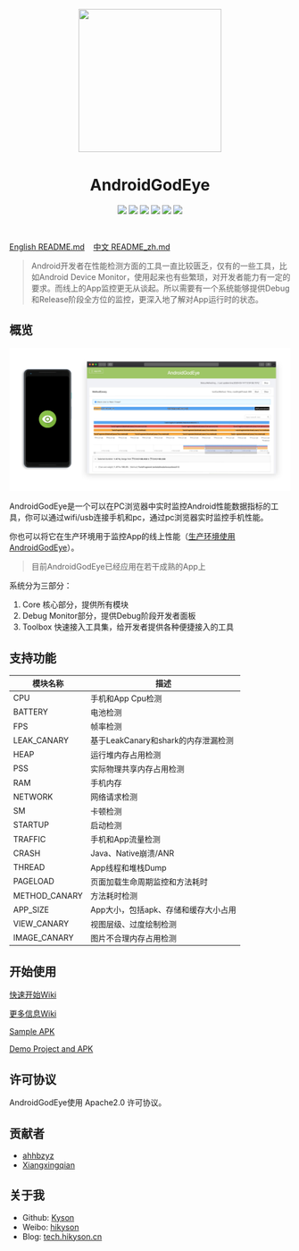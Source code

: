 <p align="center">
  <img src="ART/android_god_eye_logo.png" width="256" height="256" />
</p>

<h1 align="center">AndroidGodEye</h1>
<p align="center">
<a href="https://travis-ci.org/Kyson/AndroidGodEye" target="_blank"><img src="https://travis-ci.org/Kyson/AndroidGodEye.svg?branch=master"></img></a>
<a href="https://github.com/Kyson/AndroidGodEye/tags" target="_blank"><img src="https://img.shields.io/github/v/tag/Kyson/AndroidGodEye?label=version"></img></a>
<a href="https://codecov.io/gh/Kyson/AndroidGodEye"><img src="https://codecov.io/gh/Kyson/AndroidGodEye/branch/master/graph/badge.svg" /></a>
<a href="http://androidweekly.net/issues/issue-293" target="_blank"><img src="https://img.shields.io/badge/Android%20Weekly-%23293-blue.svg"></img></a>
<a href="https://android-arsenal.com/details/1/6561" target="_blank"><img src="https://img.shields.io/badge/Android%20Arsenal-AndroidGodEye-brightgreen.svg?style=flat"></img></a>
<a href="LICENSE" target="_blank"><img src="http://img.shields.io/badge/license-Apache2.0-brightgreen.svg?style=flat"></img></a>
</p>
<br/>

<p>
<a href="README.md">English README.md</a>&nbsp;&nbsp;&nbsp;
<a href="README_zh.md">中文 README_zh.md</a>
</p>

> Android开发者在性能检测方面的工具一直比较匮乏，仅有的一些工具，比如Android Device Monitor，使用起来也有些繁琐，对开发者能力有一定的要求。而线上的App监控更无从谈起。所以需要有一个系统能够提供Debug和Release阶段全方位的监控，更深入地了解对App运行时的状态。

## 概览

![android_godeye_connect](ART/android_god_eye_connect.jpg)

AndroidGodEye是一个可以在PC浏览器中实时监控Android性能数据指标的工具，你可以通过wifi/usb连接手机和pc，通过pc浏览器实时监控手机性能。

你也可以将它在生产环境用于监控App的线上性能（[生产环境使用AndroidGodEye](https://github.com/Kyson/AndroidGodEye/wiki/0x02b-Apply-AndroidGodEye-for-Release_zh)）。

> 目前AndroidGodEye已经应用在若干成熟的App上

系统分为三部分：

1. Core 核心部分，提供所有模块
2. Debug Monitor部分，提供Debug阶段开发者面板
3. Toolbox 快速接入工具集，给开发者提供各种便捷接入的工具

## 支持功能

|模块名称|描述|
|---|----|
|CPU|手机和App Cpu检测|
|BATTERY|电池检测|
|FPS|帧率检测|
|LEAK_CANARY|基于LeakCanary和shark的内存泄漏检测|
|HEAP|运行堆内存占用检测|
|PSS|实际物理共享内存占用检测|
|RAM|手机内存|
|NETWORK|网络请求检测|
|SM|卡顿检测|
|STARTUP|启动检测|
|TRAFFIC|手机和App流量检测|
|CRASH|Java、Native崩溃/ANR|
|THREAD|App线程和堆栈Dump|
|PAGELOAD|页面加载生命周期监控和方法耗时|
|METHOD_CANARY|方法耗时检测|
|APP_SIZE|App大小，包括apk、存储和缓存大小占用|
|VIEW_CANARY|视图层级、过度绘制检测|
|IMAGE_CANARY|图片不合理内存占用检测|

## 开始使用

[快速开始Wiki](https://github.com/Kyson/AndroidGodEye/wiki/0x00-QuickStart_zh)

[更多信息Wiki](https://github.com/Kyson/AndroidGodEye/wiki#%E4%B8%AD%E6%96%87)

[Sample APK](https://github.com/Kyson/AndroidGodEye/releases)

[Demo Project and APK](https://github.com/Kyson/AndroidGodEyeDemo/releases)

## 许可协议

AndroidGodEye使用 Apache2.0 许可协议。

## 贡献者

- [ahhbzyz](https://github.com/ahhbzyz)
- [Xiangxingqian](https://github.com/Xiangxingqian)

## 关于我

- Github: [Kyson](https://github.com/Kyson)
- Weibo: [hikyson](https://weibo.com/hikyson)
- Blog: [tech.hikyson.cn](https://tech.hikyson.cn/)
